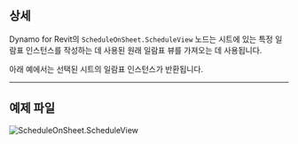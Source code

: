 ## 상세
Dynamo for Revit의 `ScheduleOnSheet.ScheduleView` 노드는 시트에 있는 특정 일람표 인스턴스를 작성하는 데 사용된 원래 일람표 뷰를 가져오는 데 사용됩니다.

아래 예에서는 선택된 시트의 일람표 인스턴스가 반환됩니다.

___
## 예제 파일

![ScheduleOnSheet.ScheduleView](./Revit.Elements.ScheduleOnSheet.ScheduleView_img.jpg)

